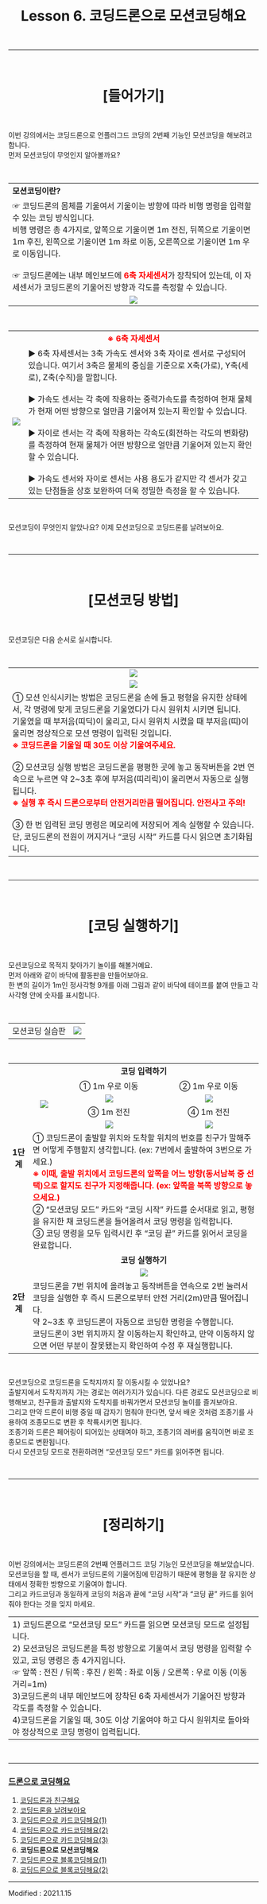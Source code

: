 <br>

<div align="center">
    <h1>Lesson 6. 코딩드론으로 모션코딩해요</h1>
</div>

<br>

---

<br>


<div align="center">
    <h1>[들어가기]</h1>
</div>

<br>

이번 강의에서는 코딩드론으로 언플러그드 코딩의 2번째 기능인 모션코딩을 해보려고 합니다. <br>
먼저 모션코딩이 무엇인지 알아볼까요?



<br>


<div align="center">
    <table>
        <tr>
            <td>
                <div align="left"><b>모션코딩이란?</b></div>
            </td>
        </tr>
        <tr>
            <td>
                <div align="left">☞	코딩드론의 몸체를 기울여서 기울이는 방향에 따라 비행 명령을 입력할 수 있는 코딩 방식입니다. <br>비행 명령은 총 4가지로, 앞쪽으로 기울이면 1m 전진, 뒤쪽으로 기울이면 1m 후진, 왼쪽으로 기울이면 1m 좌로 이동, 오른쪽으로 기울이면 1m 우로 이동입니다. <br><br>
                ☞ 코딩드론에는 내부 메인보드에 <font color="red"><b>6축 자세센서</b></font>가 장착되어 있는데, 이 자세센서가 코딩드론의 기울어진 방향과 각도를 측정할 수 있습니다.
                </div>
            </td>
        </tr>
        <tr>
            <td>
                <div align="center">
                    <img src="images/image1.png">
                </div>
            </td>
        </tr>
    </table>
</div>

<br>

<div align="center">
    <table>
        <tr>
            <td colspan="2">
                <div align="center"><font color="red"><b>※ 6축 자세센서</b></font></div>
            </td>
        </tr>
        <tr>
            <td>
                <div align="center"><img src="images/image2.png">
                </div>
            </td>
            <td>
                <div align="left">
                ▶ 6축 자세센서는 3축 가속도 센서와 3축 자이로 센서로 구성되어 있습니다. 여기서 3축은 물체의 중심을 기준으로 X축(가로), Y축(세로), Z축(수직)을 말합니다.<br><br>
                ▶	가속도 센서는 각 축에 작용하는 중력가속도를 측정하여 현재 물체가 현재 어떤 방향으로 얼만큼 기울어져 있는지 확인할 수 있습니다.<br><Br>
                ▶	자이로 센서는 각 축에 작용하는 각속도(회전하는 각도의 변화량)를 측정하여 현재 물체가 어떤 방향으로 얼만큼 기울어져 있는지 확인할 수 있습니다.<br><br>
                ▶	가속도 센서와 자이로 센서는 사용 용도가 같지만 각 센서가 갖고 있는 단점들을 상호 보완하여 더욱 정밀한 측정을 할 수 있습니다.
                </div>
            </td>
        </tr>
    </table>
</div>

<br>

모션코딩이 무엇인지 알았나요? 이제 모션코딩으로 코딩드론를 날려보아요.

<Br>

---

<br>


<div align="center">
    <h1>[모션코딩 방법]</h1>
</div>

<br>

모션코딩은 다음 순서로 실시합니다.

<br>

<div align="center">
    <table>
        <tr>
            <td>
                <div align="center"><img src="images/image3.png"></div>
            </td>
        </tr>
        <tr>
            <td>
                <div align="center"><img src="images/image4.png"></div>
            </td>
        </tr>
        <tr>
            <td>
                <div align="left">① 모션 인식시키는 방법은 코딩드론을 손에 들고 평형을 유지한 상태에서, 각 명령에 맞게 코딩드론을 기울였다가 다시 원위치 시키면 됩니다.<br>
                기울였을 때 부저음(띠딕)이 울리고, 다시 원위치 시켰을 때 부저음(띠)이 울리면 정상적으로 모션 명령이 입력된 것입니다.<br>
                <font color="red"><b>※ 코딩드론을 기울일 때 30도 이상 기울여주세요.</b></font>
                <br><Br>
                ② 모션코딩 실행 방법은 코딩드론을 평평한 곳에 놓고 동작버튼을 2번 연속으로 누르면 약 2~3초 후에 부저음(띠리릭)이 울리면서 자동으로 실행됩니다.<br>
                <font color="red"><b>※ 실행 후 즉시 드론으로부터 안전거리만큼 떨어집니다. 안전사고 주의!</b></font><br><br>
                ③ 한 번 입력된 코딩 명령은 메모리에 저장되어 계속 실행할 수 있습니다. 단, 코딩드론의 전원이 꺼지거나 “코딩 시작” 카드를 다시 읽으면 초기화됩니다.<Br>
                </div>
            </td>
        </tr>
    </table>
</div>

<br>

---

<br>

<div align="center">
    <h1>[코딩 실행하기]</h1>
</div>

<br>

모션코딩으로 목적지 찾아가기 놀이를 해볼거예요. <br>
먼저 아래와 같이 바닥에 활동판을 만들어보아요. <br>
한 변의 길이가 1m인 정사각형 9개를 아래 그림과 같이 바닥에 테이프를 붙여 만들고 각 사각형 안에 숫자를 표시합니다.

<br>

<div align="center">
    <table>
        <tr>
            <td>
                <div align="center">모션코딩 실습판</div>
            </td>
            <td>
                <div align="center">
                <img src="images/image5.png">
                </div>
            </td>
        </tr>
    </table>
</div>

<br>

<div align="center">
    <table>
        <tr>
            <td rowspan="6">
                <div align="center"><b>1단계</b>
                </div>
            </td>
            <td colspan="3"> 
                <div align="center"> <b>코딩 입력하기</b></div>
            </td>
        </tr>
        <tr>
            <td rowspan="4">
                <div align="center"><img src="images/image6.png"></div>
            </td>
            <td>
                <div align="center"> ① 1m 우로 이동 </div>
            </td>
            <td>
                <div align="center"> ② 1m 우로 이동 </div>
            </td>
        </tr>
        <tr>
            <td>
                <div align="center"><img src="images/image7.png">
                </div>
            </td>
            <td>
                <div align="center"><img src="images/image7.png">
                </div>
            </td>
        </tr>
        <tr>
            <td>
                <div align="center"> ③ 1m 전진 </div>
            </td>
            <td>
                <div align="center"> ④ 1m 전진 </div>
            </td>
        </tr>
        <tr>
            <td>
                <div align="center"><img src="images/image8.png">
                </div>
            </td>
            <td>
                <div align="center"><img src="images/image8.png">
                </div>
            </td>
        </tr>
        <tr>
            <td colspan="3">
                <div align="left">
                    ① 코딩드론이 출발할 위치와 도착할 위치의 번호를 친구가 말해주면 어떻게 주행할지 생각합니다. (ex: 7번에서 출발하여 3번으로 가세요.)<br>
                    <font color="red"><b>※ 이때, 출발 위치에서 코딩드론의 앞쪽을 어느 방향(동서남북 중 선택)으로 할지도 친구가 지정해줍니다. (ex: 앞쪽을 북쪽 방향으로 놓으세요.)</b></font><br>
                    ② “모션코딩 모드” 카드와 “코딩 시작” 카드를 순서대로 읽고, 평형을 유지한 채 코딩드론을 들어올려서 코딩 명령을 입력합니다.<br>
                    ③ 코딩 명령을 모두 입력시킨 후 “코딩 끝” 카드를 읽어서 코딩을 완료합니다.<br>
                </div>
            </td>
        </tr>
        <tr>
            <td rowspan="3">
                <div align="center"><b>2단계</b>
                </div>
            </td>
            <td colspan="3"> 
                <div align="center"> <b>코딩 실행하기</b></div>
            </td>
        </tr>
        <tr>
            <td colspan="3"> 
                <div align="center"> <img src="images/image9.png"></div>
            </td>
        </tr>
        <tr>
            <td colspan="3">
                <div align="left">
                    코딩드론을 7번 위치에 올려놓고 동작버튼을 연속으로 2번 눌러서 코딩을 실행한 후 즉시 드론으로부터 안전 거리(2m)만큼 떨어집니다.<br>
                    약 2~3초 후 코딩드론이 자동으로 코딩한 명령을 수행합니다. <br>
                    코딩드론이 3번 위치까지 잘 이동하는지 확인하고, 만약 이동하지 않으면 어떤 부분이 잘못됐는지 확인하여 수정 후 재실행합니다.
                </div>
            </td>
        </tr>
   </table>
</div>

<br>

모션코딩으로 코딩드론을 도착지까지 잘 이동시킬 수 있었나요? <br>
출발지에서 도착지까지 가는 경로는 여러가지가 있습니다. 다른 경로도 모션코딩으로 비행해보고, 친구들과 출발지와 도착지를 바꿔가면서 모션코딩 놀이를 즐겨보아요. <br>
그리고 만약 드론이 비행 중일 때 갑자기 멈춰야 한다면, 앞서 배운 것처럼 조종기를 사용하여 조종모드로 변환 후 착륙시키면 됩니다. <br>
조종기와 드론은 페어링이 되어있는 상태여야 하고, 조종기의 레버를 움직이면 바로 조종모드로 변환됩니다. <br>
다시 모션코딩 모드로 전환하려면 “모션코딩 모드” 카드를 읽어주면 됩니다.

<br>

---

<br>

<div align="center">
    <h1>[정리하기]</h1>
</div>

<br>

이번 강의에서는 코딩드론의 2번째 언플러그드 코딩 기능인 모션코딩을 해보았습니다. <Br>
모션코딩을 할 때, 센서가 코딩드론의 기울어짐에 민감하기 때문에 평형을 잘 유지한 상태에서 정확한 방향으로 기울여야 합니다. <br>
그리고 카드코딩과 동일하게 코딩의 처음과 끝에 “코딩 시작”과 “코딩 끝” 카드를 읽어줘야 한다는 것을 잊지 마세요.

<div align="center">
    <table>
        <tr>
            <td>
                <div align="left">
                    1) 코딩드론으로 “모션코딩 모드” 카드를 읽으면 모션코딩 모드로 설정됩니다.<br>
                    2) 모션코딩은 코딩드론을 특정 방향으로 기울여서 코딩 명령을 입력할 수 있고, 코딩 명령은 총 4가지입니다.<br>
                    ☞	앞쪽 : 전진 / 뒤쪽 : 후진 / 왼쪽 : 좌로 이동 / 오른쪽 : 우로 이동 (이동 거리=1m)<Br>
                    3)코딩드론의 내부 메인보드에 장착된 6축 자세센서가 기울어진 방향과 각도를 측정할 수 있습니다.<br>
                    4)코딩드론을 기울일 때, 30도 이상 기울여야 하고 다시 원위치로 돌아와야 정상적으로 코딩 명령이 입력됩니다.<br>
                </div>
            </td>
        </tr>
    </table>
</div>

<br>

---

### [드론으로 코딩해요](../)

 1. [코딩드론과 친구해요](../lesson1)
 2. [코딩드론을 날려보아요](../lesson2)
 3. [코딩드론으로 카드코딩해요(1)](../lesson3)
 4. [코딩드론으로 카드코딩해요(2)](../lesson4)
 5. [코딩드론으로 카드코딩해요(3)](../lesson5)
 6. **코딩드론으로 모션코딩해요**
 7. [코딩드론으로 블록코딩해요(1)](../lesson7)
 8. [코딩드론으로 블록코딩해요(2)](../lesson8)

---

Modified : 2021.1.15